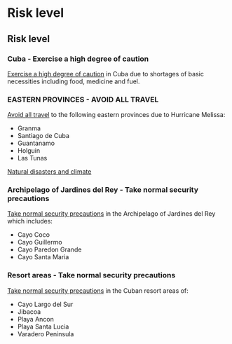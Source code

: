 # Risk level

## Risk level

### Cuba - Exercise a high degree of caution

[Exercise a high degree of caution](#levels "Risk Levels") in Cuba due to shortages of basic necessities including food, medicine and fuel.

### EASTERN PROVINCES - AVOID ALL TRAVEL

[Avoid all travel](#levels "Risk Levels") to the following eastern provinces due to Hurricane Melissa:

* Granma
* Santiago de Cuba
* Guantanamo
* Holguin
* Las Tunas

[Natural disasters and climate](#disasters)

### Archipelago of Jardines del Rey - Take normal security precautions

[Take normal security precautions](#levels "Risk Levels") in the Archipelago of Jardines del Rey which includes:

* Cayo Coco
* Cayo Guillermo
* Cayo Paredon Grande
* Cayo Santa Maria

### Resort areas - Take normal security precautions

[Take normal security precautions](#levels "Risk Levels") in the Cuban resort areas of:

* Cayo Largo del Sur
* Jibacoa
* Playa Ancon
* Playa Santa Lucia
* Varadero Peninsula